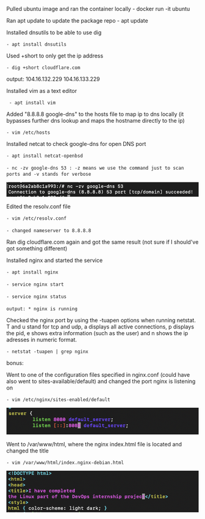 Pulled ubuntu image and ran the container locally
	- docker run -it ubuntu

Ran apt update to update the package repo
	- apt update

Installed dnsutils to be able to use dig

	- apt install dnsutils

Used +short to only get the ip address

	- dig +short cloudflare.com
 
output: 104.16.132.229
        104.16.133.229 
 
Installed vim as a text editor

	 - apt install vim

Added "8.8.8.8 google-dns" to the hosts file to map ip to dns locally (it bypasses further dns lookup and maps the hostname directly to the ip)

	- vim /etc/hosts
  
Installed netcat to check google-dns for open DNS port 

 	- apt install netcat-openbsd
  
	- nc -zv google-dns 53 : -z means we use the command just to scan ports and -v stands for verbose

![Alt text](https://github.com/Iancu-Fabian/Tremend-internship/blob/bd0e28169432652f3aa7e700390e0149a413876f/screenshots/Screenshot%202025-03-19%20at%2011.20.33.png)


Edited the resolv.conf file

	- vim /etc/resolv.conf
 
	- changed nameserver to 8.8.8.8
 
Ran dig cloudflare.com again and got the same result (not sure if I should've got something different)

Installed nginx and started the service

	- apt install nginx
 
	- service nginx start
 
	- service nginx status
 
	output: * nginx is running
 
Checked the nginx port by using the -tuapen options when running netstat. T and u stand for tcp and udp, a displays all active connections, p displays the pid, e shows extra information (such as the user) and n shows the ip adresses in numeric format.

	- netstat -tuapen | grep nginx

bonus:

Went to one of the configuration files specified in nginx.conf (could have also went to sites-available/default) and changed the port nginx is listening on

	- vim /etc/nginx/sites-enabled/default

![Alt text](https://github.com/Iancu-Fabian/Tremend-internship/blob/0fd6860e15a174934e1afc1428d4082b3d3629b1/screenshots/Screenshot%202025-03-18%20at%2019.27.58.jpg)

Went to /var/www/html, where the nginx index.html file is located and changed the title

	- vim /var/www/html/index.nginx-debian.html 

 ![Alt text](https://github.com/Iancu-Fabian/Tremend-internship/blob/bd0e28169432652f3aa7e700390e0149a413876f/screenshots/Screenshot%202025-03-18%20at%2019.30.30.png)

